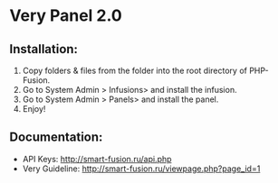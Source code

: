 # Very Panel 2.0

## Installation:
1. Copy folders & files from the <files> folder into the root directory of PHP-Fusion.
2. Go to <Admin Panel > System Admin > Infusions> and install the <Very Panel> infusion.
3. Go to <Admin Panel > System Admin > Panels> and install the <Very Panel> panel.
4. Enjoy!

## Documentation:
* API Keys: http://smart-fusion.ru/api.php
* Very Guideline: http://smart-fusion.ru/viewpage.php?page_id=1
